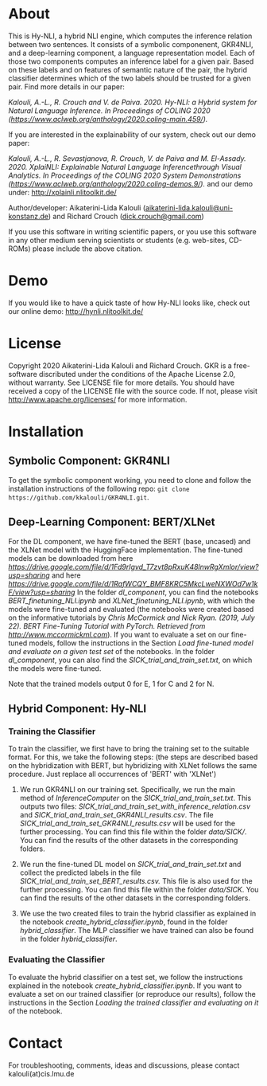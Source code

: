 # About

This is Hy-NLI, a hybrid NLI engine, which computes the inference relation between two sentences. It consists of a symbolic componenent, GKR4NLI, and a deep-learning component, a language
representation model. Each of those two components computes an inference label for a given pair. Based on these labels and on features of semantic nature of the pair, the hybrid
classifier determines which of the two labels should be trusted for a given pair. Find more details in our paper:

*Kalouli, A.-L., R. Crouch and V. de Paiva. 2020. Hy-NLI: a Hybrid system for Natural Language Inference. In Proceedings of COLING 2020 (https://www.aclweb.org/anthology/2020.coling-main.459/).*

If you are interested in the explainability of our system, check out our demo paper:

*Kalouli, A.-L., R. Sevastjanova, R. Crouch, V. de Paiva and M. El-Assady. 2020. XplaiNLI: Explainable Natural Language Inferencethrough Visual Analytics. In Proceedings of the COLING 2020 System Demonstrations (https://www.aclweb.org/anthology/2020.coling-demos.9/).* and our demo under: http://xplainli.nlitoolkit.de/

Author/developer: Aikaterini-Lida Kalouli (<aikaterini-lida.kalouli@uni-konstanz.de>) and Richard Crouch (<dick.crouch@gmail.com>)

If you use this software in writing scientific papers, or you use this software in any other medium serving scientists or students (e.g. web-sites,
CD-ROMs) please include the above citation.

# Demo
If you would like to have a quick taste of how Hy-NLI looks like, check out our online demo: http://hynli.nlitoolkit.de/


# License
Copyright 2020 Aikaterini-Lida Kalouli and Richard Crouch. GKR is a free-software discributed under the conditions of the Apache License 2.0, without warranty. See LICENSE file for more details. You should have received a copy of the LICENSE file with the source code. If not, please visit http://www.apache.org/licenses/ for more information. 

# Installation 

## Symbolic Component: GKR4NLI

To get the symbolic component working, you need to clone and follow the installation instructions of the following repo:
 ``` git clone https://github.com/kkalouli/GKR4NLI.git ```.
 
 ## Deep-Learning Component: BERT/XLNet
 
 For the DL component, we have fine-tuned the BERT (base, uncased) and the XLNet model with the HuggingFace implementation. The fine-tuned models can be downloaded from
 here *https://drive.google.com/file/d/1Fd9rIgvd_T7zvt8pRxuK48lnwRgXmlor/view?usp=sharing* and here *https://drive.google.com/file/d/1RafWCQY_BMF8KRC5MkcLweNXWOd7w1kF/view?usp=sharing*  In the folder *dl_component*,
 you can find the notebooks *BERT_finetuning_NLI.ipynb* and *XLNet_finetuning_NLI.ipynb*, with which the models were fine-tuned and evaluated (the notebooks were created 
 based on the informative tutorials by *Chris McCormick and Nick Ryan. (2019, July 22). BERT Fine-Tuning Tutorial with PyTorch. Retrieved from http://www.mccormickml.com*).
 If you want to evaluate a set on our fine-tuned models, follow the instructions in the Section *Load fine-tuned model and evaluate on a given test set* of the notebooks. In the folder *dl_component*, you can also find the *SICK_trial_and_train_set.txt*, on which the models were fine-tuned. 
 
 Note that the trained models output 0 for E, 1 for C and 2 for N. 
 
 ## Hybrid Component: Hy-NLI
 ### Training the Classifier
 To train the classifier, we first have to bring the training set to the suitable format. For this, we take the following steps: (the steps are described based on the hybridization with BERT, but hybridizing with XLNet follows the same procedure. Just replace all occurrences of 'BERT' with 'XLNet')
 
 1. We run GKR4NLI on our training set. Specifically, we run the main method of *InferenceComputer* on the *SICK_trial_and_train_set.txt*. This outputs two files: *SICK_trial_and_train_set_with_inference_relation.csv* and *SICK_trial_and_train_set_GKR4NLI_results.csv*. The file *SICK_trial_and_train_set_GKR4NLI_results.csv* will be used for the further processing. You can find this file within the folder *data/SICK/*. You can find the results of the other datasets in the corresponding folders.
 
 2. We run the fine-tuned DL model on *SICK_trial_and_train_set.txt* and collect the predicted labels in the file *SICK_trial_and_train_set_BERT_results.csv.* This file is also used for the further processing. You can find this file within the folder *data/SICK*. You can find the results of the other datasets in the corresponding folders.
 
3. We use the two created files to train the hybrid classifier as explained in the notebook *create_hybrid_classifier.ipynb*, found in the folder *hybrid_classifier*. The MLP classifier we have trained can also be found in the folder *hybrid_classifier*.
 
 ### Evaluating the Classifier
To evaluate the hybrid classifier on a test set, we follow the instructions explained in the notebook *create_hybrid_classifier.ipynb*. If you want to evaluate a set on our trained classifier (or reproduce our results), follow the instructions in the Section *Loading the trained classifier and evaluating on it* of the notebook. 
 

# Contact
For troubleshooting, comments, ideas and discussions, please contact kalouli(at)cis.lmu.de

